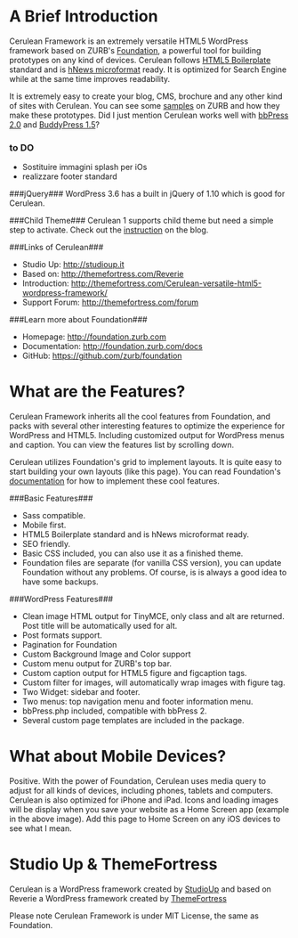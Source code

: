 A Brief Introduction
====================
Cerulean Framework is an extremely versatile HTML5 WordPress framework based on ZURB's [Foundation](http://foundation.zurb.com), a powerful tool for building prototypes on any kind of devices. Cerulean follows [HTML5 Boilerplate](http://html5boilerplate.com) standard and is [hNews microformat](https://www.readability.com/publishers/guidelines) ready. It is optimized for Search Engine while at the same time improves readability.

It is extremely easy to create your blog, CMS, brochure and any other kind of sites with Cerulean. You can see some [samples](http://foundation.zurb.com/templates.php) on ZURB and how they make these prototypes. Did I just mention Cerulean works well with [bbPress 2.0](http://bbpress.org/) and [BuddyPress 1.5](http://buddypress.org/)?

### to DO ###
* Sostituire immagini splash per iOs
* realizzare footer standard



###jQuery###
WordPress 3.6 has a built in jQuery of 1.10 which is good for Cerulean.

###Child Theme###
Cerulean 1 supports child theme but need a simple step to activate. Check out the [instruction](http://themefortress.com/child-theme-reverie-4/) on the blog.


###Links of Cerulean###
* Studio Up:      http://studioup.it
* Based on:      http://themefortress.com/Reverie
* Introduction:  http://themefortress.com/Cerulean-versatile-html5-wordpress-framework/
* Support Forum: http://themefortress.com/forum

###Learn more about Foundation###
* Homepage:      http://foundation.zurb.com  
* Documentation: http://foundation.zurb.com/docs  
* GitHub:        https://github.com/zurb/foundation



What are the Features?
======================
Cerulean Framework inherits all the cool features from Foundation, and packs with several other interesting features to optimize the experience for WordPress and HTML5. Including customized output for WordPress menus and caption. You can view the features list by scrolling down.

Cerulean utilizes Foundation's grid to implement layouts. It is quite easy to start building your own layouts (like this page). You can read Foundation's [documentation](http://foundation.zurb.com/docs/) for how to implement these cool features.

###Basic Features###
* Sass compatible.
* Mobile first.
* HTML5 Boilerplate standard and is hNews microformat ready.
* SEO friendly.
* Basic CSS included, you can also use it as a finished theme.
* Foundation files are separate (for vanilla CSS version), you can update Foundation without any problems. Of course, is is always a good idea to have some backups.

###WordPress Features###
* Clean image HTML output for TinyMCE, only class and alt are returned. Post title will be automatically used for alt.
* Post formats support.
* Pagination for Foundation
* Custom Background Image and Color support
* Custom menu output for ZURB's top bar.
* Custom caption output for HTML5 figure and figcaption tags.
* Custom filter for images, will automatically wrap images with figure tag.
* Two Widget: sidebar and footer.
* Two menus: top navigation menu and footer information menu.
* bbPress.php included, compatible with bbPress 2.
* Several custom page templates are included in the package.


What about Mobile Devices?
==========================
Positive. With the power of Foundation, Cerulean uses media query to adjust for all kinds of devices, including phones, tablets and computers. Cerulean is also optimized for iPhone and iPad. Icons and loading images will be display when you save your website as a Home Screen app (example in the above image). Add this page to Home Screen on any iOS devices to see what I mean.

Studio Up & ThemeFortress
=============
Cerulean is a WordPress framework created by [StudioUp](http://studioup.it) and based on Reverie a WordPress framework created by [ThemeFortress](http://themefortress.com)

Please note Cerulean Framework is under MIT License, the same as Foundation.

